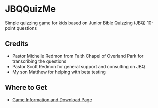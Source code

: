 # JBQQuizMe

Simple quizzing game for kids based on Junior Bible Quizzing (JBQ) 10-point questions

## Credits

- Pastor Michelle Redmon from Faith Chapel of Overland Park for transcribing the questions
- Pastor Scott Redmon for general support and consulting on JBQ
- My son Matthew for helping with beta testing

## Where to Get
- [Game Information and Download Page](https://pvoelker.github.io/JBQQuizMe/)